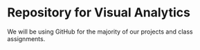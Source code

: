 # Repository for Visual Analytics
We will be using GitHub for the majority of our projects and class assignments. 
